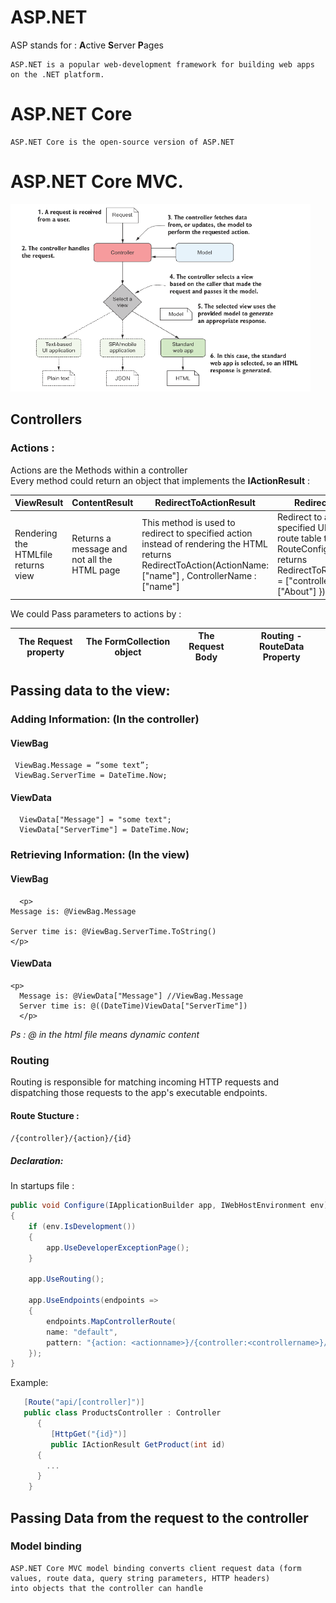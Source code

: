 # ASP.NET

ASP stands for : **A**ctive **S**erver **P**ages


    ASP.NET is a popular web-development framework for building web apps on the .NET platform.

    

# ASP.NET Core 

    ASP.NET Core is the open-source version of ASP.NET
    
 # ASP.NET Core MVC.
<img src="https://github.com/rihemebh/.Net-cheat-sheets/blob/main/ASP.net/mvc.PNG" alt="archi" width="480" height="300"/>
 
 

 
## Controllers 

### Actions : 
Actions are the Methods within a controller <br/>
Every method could return an object that implements the **IActionResult** : 

 |ViewResult|ContentResult|RedirectToActionResult|RedirectToRouteResult|StatusCodeResult|
 |---|---|---|---|---|
 |Rendering the HTMLfile <br /> returns view|Returns a message and not all the HTML page|This method is used to redirect to specified action instead of rendering the HTML <br /> returns RedirectToAction(ActionName:["name"] , ControllerName : ["name"] |Redirect to action from the specified URL defined in the route table that is defined in RouteConfig file <br/>returns RedirectToRoute(new{controller = ["controllename"], action = ["About"] })|returns http status code like 200 / 404 / 500|
 
We could Pass parameters to actions by : 

 |The Request property|The FormCollection object|The Request Body|Routing -RouteData Property|
 |---|---|---|---|



 

## Passing data to the view: 

### Adding Information: (In the controller)
  
 #### ViewBag 
     ViewBag.Message = “some text”;
     ViewBag.ServerTime = DateTime.Now;
  #### ViewData 
  
      ViewData["Message"] = "some text";
      ViewData["ServerTime"] = DateTime.Now;
      

### Retrieving Information: (In the view)
 #### ViewBag 
      <p>
    Message is: @ViewBag.Message

    Server time is: @ViewBag.ServerTime.ToString()
    </p>
 #### ViewData 
    <p>
      Message is: @ViewData["Message"] //ViewBag.Message
      Server time is: @((DateTime)ViewData["ServerTime"])
      </p>

  *Ps : @ in the html file means dynamic content*
### Routing

   Routing is responsible for matching incoming HTTP requests and dispatching those requests to the app's executable endpoints.

#### Route Stucture : 

``/{controller}/{action}/{id}``

##### Declaration: 
In startups file : 
```C#
public void Configure(IApplicationBuilder app, IWebHostEnvironment env)
{
    if (env.IsDevelopment())
    {
        app.UseDeveloperExceptionPage();
    }

    app.UseRouting();

    app.UseEndpoints(endpoints =>
    {
        endpoints.MapControllerRoute(
        name: "default",
        pattern: "{action: <actionname>}/{controller:<controllername>}/{id}");
    });
}
```
   
Example:
```C#
   [Route("api/[controller]")]
   public class ProductsController : Controller
      {
         [HttpGet("{id}")]
         public IActionResult GetProduct(int id)
      {
        ...
      }
    }

```
## Passing Data from the request to the controller
### Model binding 
    ASP.NET Core MVC model binding converts client request data (form values, route data, query string parameters, HTTP headers) 
    into objects that the controller can handle
